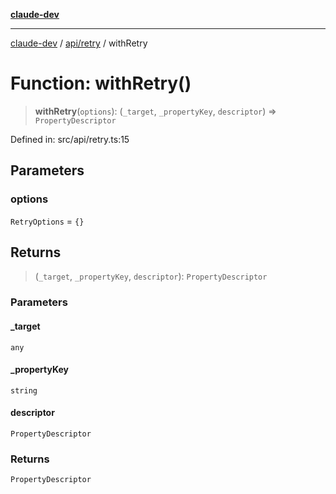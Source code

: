 [**claude-dev**](../../../README.md)

***

[claude-dev](../../../README.md) / [api/retry](../README.md) / withRetry

# Function: withRetry()

> **withRetry**(`options`): (`_target`, `_propertyKey`, `descriptor`) => `PropertyDescriptor`

Defined in: src/api/retry.ts:15

## Parameters

### options

`RetryOptions` = `{}`

## Returns

> (`_target`, `_propertyKey`, `descriptor`): `PropertyDescriptor`

### Parameters

#### \_target

`any`

#### \_propertyKey

`string`

#### descriptor

`PropertyDescriptor`

### Returns

`PropertyDescriptor`
